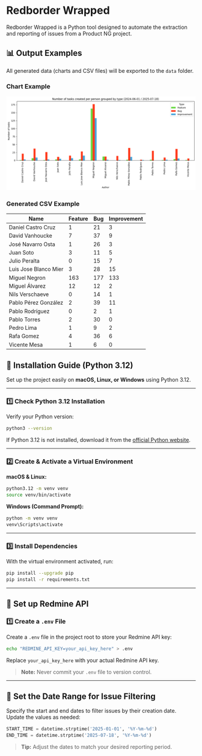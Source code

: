 # Redborder Wrapped

Redborder Wrapped is a Python tool designed to automate the extraction and reporting of issues from a Product NG project.

## 📊 Output Examples

All generated data (charts and CSV files) will be exported to the `data` folder.

### Chart Example

![Number of tasks example](./assets/image.png)

### Generated CSV Example

| Name                    | Feature | Bug | Improvement |
|-------------------------|---------|-----|-------------|
| Daniel Castro Cruz      | 1       | 21  | 3           |
| David Vanhoucke         | 7       | 37  | 9           |
| José Navarro Osta       | 1       | 26  | 3           |
| Juan Soto               | 3       | 11  | 5           |
| Julio Peralta           | 0       | 15  | 7           |
| Luis Jose Blanco Mier   | 3       | 28  | 15          |
| Miguel Negron           | 163     | 177 | 133         |
| Miguel Álvarez          | 12      | 12  | 2           |
| Nils Verschaeve         | 0       | 14  | 1           |
| Pablo Pérez González    | 2       | 39  | 11          |
| Pablo Rodríguez         | 0       | 2   | 1           |
| Pablo Torres            | 2       | 30  | 0           |
| Pedro Lima              | 1       | 9   | 2           |
| Rafa Gomez              | 4       | 36  | 6           |
| Vicente Mesa            | 1       | 6   | 0           |

## 🧰 Installation Guide (Python 3.12)

Set up the project easily on **macOS, Linux, or Windows** using Python 3.12.

---

### 1️⃣ Check Python 3.12 Installation

Verify your Python version:

```sh
python3 --version
```

If Python 3.12 is not installed, download it from the [official Python website](https://www.python.org/downloads/).

---

### 2️⃣ Create & Activate a Virtual Environment

**macOS & Linux:**

```sh
python3.12 -m venv venv
source venv/bin/activate
```

**Windows (Command Prompt):**

```sh
python -m venv venv
venv\Scripts\activate
```

---

### 3️⃣ Install Dependencies

With the virtual environment activated, run:

```sh
pip install --upgrade pip
pip install -r requirements.txt
```

---

## 🔑 Set up Redmine API

### 1️⃣ Create a `.env` File

Create a `.env` file in the project root to store your Redmine API key:

```sh
echo "REDMINE_API_KEY=your_api_key_here" > .env
```

Replace `your_api_key_here` with your actual Redmine API key.

> **Note:** Never commit your `.env` file to version control.

---

## 📅 Set the Date Range for Issue Filtering

Specify the start and end dates to filter issues by their creation date. Update the values as needed:

```python
START_TIME = datetime.strptime('2025-01-01', '%Y-%m-%d')
END_TIME = datetime.strptime('2025-07-18', '%Y-%m-%d')
```

> **Tip:** Adjust the dates to match your desired reporting period.
